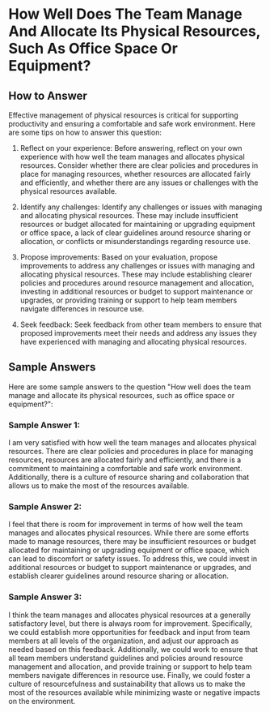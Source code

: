 How Well Does The Team Manage And Allocate Its Physical Resources, Such As Office Space Or Equipment?
============================================================================================================================

How to Answer
-------------

Effective management of physical resources is critical for supporting productivity and ensuring a comfortable and safe work environment. Here are some tips on how to answer this question:

1. Reflect on your experience: Before answering, reflect on your own experience with how well the team manages and allocates physical resources. Consider whether there are clear policies and procedures in place for managing resources, whether resources are allocated fairly and efficiently, and whether there are any issues or challenges with the physical resources available.

2. Identify any challenges: Identify any challenges or issues with managing and allocating physical resources. These may include insufficient resources or budget allocated for maintaining or upgrading equipment or office space, a lack of clear guidelines around resource sharing or allocation, or conflicts or misunderstandings regarding resource use.

3. Propose improvements: Based on your evaluation, propose improvements to address any challenges or issues with managing and allocating physical resources. These may include establishing clearer policies and procedures around resource management and allocation, investing in additional resources or budget to support maintenance or upgrades, or providing training or support to help team members navigate differences in resource use.

4. Seek feedback: Seek feedback from other team members to ensure that proposed improvements meet their needs and address any issues they have experienced with managing and allocating physical resources.

Sample Answers
--------------

Here are some sample answers to the question "How well does the team manage and allocate its physical resources, such as office space or equipment?":

### Sample Answer 1:

I am very satisfied with how well the team manages and allocates physical resources. There are clear policies and procedures in place for managing resources, resources are allocated fairly and efficiently, and there is a commitment to maintaining a comfortable and safe work environment. Additionally, there is a culture of resource sharing and collaboration that allows us to make the most of the resources available.

### Sample Answer 2:

I feel that there is room for improvement in terms of how well the team manages and allocates physical resources. While there are some efforts made to manage resources, there may be insufficient resources or budget allocated for maintaining or upgrading equipment or office space, which can lead to discomfort or safety issues. To address this, we could invest in additional resources or budget to support maintenance or upgrades, and establish clearer guidelines around resource sharing or allocation.

### Sample Answer 3:

I think the team manages and allocates physical resources at a generally satisfactory level, but there is always room for improvement. Specifically, we could establish more opportunities for feedback and input from team members at all levels of the organization, and adjust our approach as needed based on this feedback. Additionally, we could work to ensure that all team members understand guidelines and policies around resource management and allocation, and provide training or support to help team members navigate differences in resource use. Finally, we could foster a culture of resourcefulness and sustainability that allows us to make the most of the resources available while minimizing waste or negative impacts on the environment.
